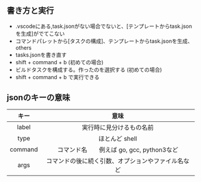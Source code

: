 ## 書き方と実行
- .vscodeにある,task.jsonがない場合でないと、\[テンプレートからtask.jsonを生成]がでてこない 
- コマンドパレットから\[タスクの構成]、テンプレートからtask.jsonを生成、others
- tasks.jsonを書き直す
- shift + command + b (初めての場合)
- ビルドタスクを構成する。作ったのを選択する  (初めての場合)
- shift + command + b で実行できる
## jsonのキーの意味
|キー|意味|
|:-:|:-:|
|label|実行時に見分けるもの名前|
|type|ほとんど shell|
|command|コマンド名　　例えば go, gcc, python3など|
|args|コマンドの後に続く引数、オプションやファイル名など|
